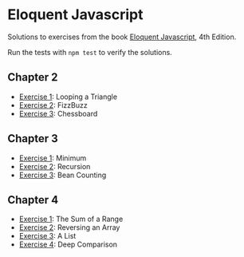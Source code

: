 # Eloquent Javascript

Solutions to exercises from the book [Eloquent Javascript](https://eloquentjavascript.net), 4th Edition.

Run the tests with `npm test` to verify the solutions.

## Chapter 2

- [Exercise 1](src/chapter2/exercise1.js): Looping a Triangle
- [Exercise 2](src/chapter2/exercise2.js): FizzBuzz
- [Exercise 3](src/chapter2/exercise3.js): Chessboard

## Chapter 3

- [Exercise 1](src/chapter3/exercise1.js): Minimum
- [Exercise 2](src/chapter3/exercise2.js): Recursion
- [Exercise 3](src/chapter3/exercise3.js): Bean Counting

## Chapter 4

- [Exercise 1](src/chapter4/exercise1.js): The Sum of a Range
- [Exercise 2](src/chapter4/exercise2.js): Reversing an Array
- [Exercise 3](src/chapter4/exercise3.js): A List
- [Exercise 4](src/chapter4/exercise4.js): Deep Comparison
